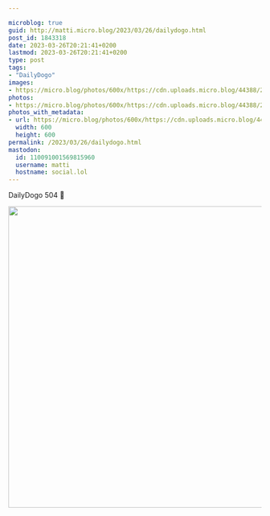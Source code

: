 ```yaml
---

microblog: true
guid: http://matti.micro.blog/2023/03/26/dailydogo.html
post_id: 1843318
date: 2023-03-26T20:21:41+0200
lastmod: 2023-03-26T20:21:41+0200
type: post
tags:
- "DailyDogo"
images:
- https://micro.blog/photos/600x/https://cdn.uploads.micro.blog/44388/2023/bb48989297.jpg
photos:
- https://micro.blog/photos/600x/https://cdn.uploads.micro.blog/44388/2023/bb48989297.jpg
photos_with_metadata:
- url: https://micro.blog/photos/600x/https://cdn.uploads.micro.blog/44388/2023/bb48989297.jpg
  width: 600
  height: 600
permalink: /2023/03/26/dailydogo.html
mastodon:
  id: 110091001569815960
  username: matti
  hostname: social.lol
---
```

DailyDogo 504 🐶

<img src="/media/uploads/2023/bb48989297.jpg" width="600" height="600" alt="" />
